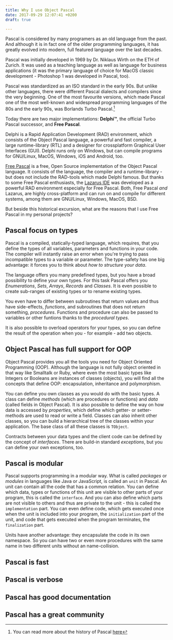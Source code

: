 ```yaml
---
title: Why I use Object Pascal
date: 2017-09-29 12:07:41 +0200
draft: true

---
```

Pascal is considered by many programers as an old language from the past. And although it is in fact one of the older programming languages, it has greatly evolved into modern, full featured language over the last decades.<!--more--> 

Pascal was initially developed in 1969 by Dr. Niklaus Wirth on the ETH of Zurich. It was used as a teaching language as well as language for business applications (it was the primary language of choice for MacOS classic development - Photoshop 1 was developed in Pascal, too). 

Pascal was standardized as an ISO standard in the early 90s. But unlike other languages, there were different Pascal dialects and compilers since the very beginning. One of the most favourite versions, which made Pascal one of the most well-known and widespread programming languages of the 80s and the early 90s, was Borlands Turbo Pascal.[^1] 

Today there are two major implementations: **Delphi™**, the official Turbo Pascal successor, and **Free Pascal**.

Delphi is a Rapid Application Development (RAD) environment, which consists of the Object Pascal language, a powerful and fast compiler, a large runtime-library (RTL) and a designer for crossplatform Graphical User Interfaces (GUI). Delphi runs only on Windows, but can compile programs for GNU/Linux, MacOS, Windows, iOS and Android, too.

[Free Pascal](http://www.freepascal.org) is a free, Open Source implementation of the Object Pascal language. It consists of the language, the compiler and a runtime-library - but does not include the RAD-tools which made Delphi famous. But thanks to some Free Pascal enthusiasts, the [Lazarus IDE](http://www.lazarus-ide.org) was developed as a powerful RAD environment especially for Free Pascal. Both, Free Pascal *and* Lazarus, are highly cross-platform and can run on and compile for different systems, among them are GNU/Linux, Windows, MacOS, BSD.

But beside this historical excursion, what are the reasons that I use Free Pascal in my personal projects?

## Pascal focus on types

Pascal is a compiled, statically-typed language, which requires, that you define the types of all variables, parameters and functions in your code. The compiler will instantly raise an error when you're trying to pass incompatible types to a variable or parameter. The type-safety has one big advantage: it forces you to think about *how to structure your data*. 

The language offers you many predefined types, but you have a broad possibility to define your own types. For this task Pascal offers you *Enumerations*, *Sets*, *Arrays*, *Records* and *Classes*. It is even possible to create sub-ranges of existing types or to rename existing types. 

You even have to differ between subroutines that return values and thus have side-effects, *functions*, and subroutines that does not return something, *procedures*. Functions and procedure can also be passed to variables or other funtions thanks to the *procedural types*.

It is also possible to overload operators for your types, so you can define the result of the operation when you - for example - add two objects.

## Object Pascal has full support for OOP

Object Pascal provides you all the tools you need for Object Oriented Programming (OOP). Although the language is not fully object oriented in that way like Smalltalk or Ruby, where even the most basic types like Integers or Booleans are instances of classes (objects), you will find all the concepts that define OOP: encapsulation, inheritance and polymorphism.

You can define you own classes as you would do with the basic types. A class can define *methods* (which are procedures or functions) and *data* (called fields in Object Pascal). It is also possible to define the way on how data is accessed by *properties*, which define which getter- or setter-methods are used to read or write a field. Classes can also inherit other classes, so you can build a hierarchical tree of the classes within your application. The base class of all these classes is `TObject`.

Contracts between your data types and the client code can be defined by the concept of *interfaces*. There are build-in standard *exceptions*, but you can define your own exceptions, too.

## Pascal is modular

Pascal supports programming in a modular way. What is called *packages* or *modules* in languages like Java or JavaScript, is called an `unit` in Pascal. An unit can contain all the code that has a common relation. You can define which data, types or functions of this unit are visible to other parts of your program, this is called the `interface`. And you can also define which parts are not visible to others and thus are private to the unit - this is called the `implementation` part. You can even define code, which gets executed once when the unit is included into your program, the `initialization` part of the unit, and code that gets executed when the program terminates, the `finalization` part.

Units have another advantage: they encapsulate the code in its own namespace. So you can have two or even more procedures with the same name in two different units without an name-collision.

## Pascal is fast

## Pascal is verbose

## Pascal has good documentation

## Pascal has a great community

[^1]: You can read more about the history of Pascal [here](http://wiki.freepascal.org/Object_Pascal_History)